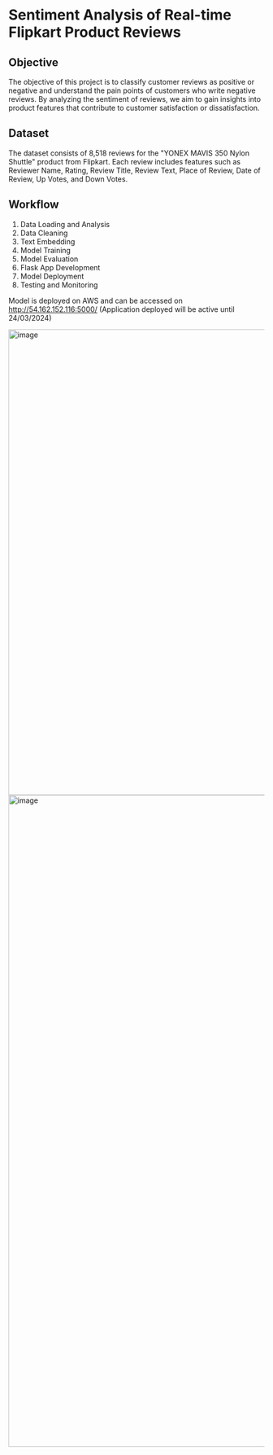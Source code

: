 # Sentiment Analysis of Real-time Flipkart Product Reviews

## Objective

The objective of this project is to classify customer reviews as positive or negative and understand the pain points of customers who write negative reviews. By analyzing the sentiment of reviews, we aim to gain insights into product features that contribute to customer satisfaction or dissatisfaction.

## Dataset

The dataset consists of 8,518 reviews for the "YONEX MAVIS 350 Nylon Shuttle" product from Flipkart. Each review includes features such as Reviewer Name, Rating, Review Title, Review Text, Place of Review, Date of Review, Up Votes, and Down Votes.

## Workflow

1. Data Loading and Analysis
2. Data Cleaning
3. Text Embedding
4. Model Training
5. Model Evaluation
6. Flask App Development
7. Model Deployment
8. Testing and Monitoring

Model is deployed on AWS and can be accessed on http://54.162.152.116:5000/ (Application deployed will be active until 24/03/2024)

<img width="915" alt="image" src="https://github.com/RachanaVishwa/Sentiment-Analysis-for-Flipkart-Badminton-Review/assets/161026961/2b4918e6-c8fe-4d06-bfd8-de8db1873da0">

<img width="1281" alt="image" src="https://github.com/RachanaVishwa/Sentiment-Analysis-for-Flipkart-Badminton-Review/assets/161026961/fc44082b-35b7-430f-a751-41a905749771">


